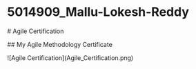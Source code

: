 # 5014909\_Mallu-Lokesh-Reddy



\# Agile Certification



\## My Agile Methodology Certificate



!\[Agile Certification](Agile_Certification.png)



